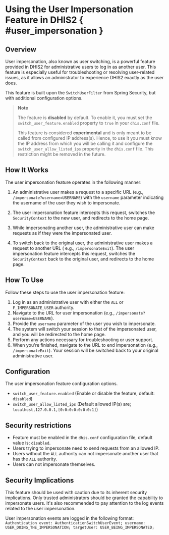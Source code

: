 # Using the User Impersonation Feature in DHIS2 { #user_impersonation }

## Overview

User impersonation, also known as user switching, is a powerful feature provided in DHIS2 for administrative users to
log in as another user. This feature is especially useful for troubleshooting or resolving user-related issues, as it
allows an administrator to experience DHIS2 exactly as the user does.

This feature is built upon the `SwitchUserFilter` from Spring Security, but with additional configuration options.

> **Note**
>
> The feature is **disabled** by default. To enable it, you must set the `switch_user_feature.enabled` property
> to `true` in
> your `dhis.conf` file.
>
> This feature is considered **experimental** and is only meant to be called from configured IP address(s). Hence, to
> use it
> you must know the IP address from which you will be calling it and configure the `switch_user_allow_listed_ips`
> property
> in the `dhis.conf` file. This restriction might be removed in the future.

## How It Works

The user impersonation feature operates in the following manner:

1. An administrative user makes a request to a specific URL (e.g., `/impersonate?username=USERNAME`) with the `username`
   parameter
   indicating the username of the user they wish to impersonate.

2. The user impersonation feature intercepts this request, switches the `SecurityContext` to the new user, and redirects
   to the home page.

3. While impersonating another user, the administrative user can make requests as if they were the impersonated user.

4. To switch back to the original user, the administrative user makes a request to another URL (
   e.g., `/impersonateExit`). The user impersonation feature intercepts this request, switches the `SecurityContext`
   back to the original user, and redirects to the home page.

## How To Use

Follow these steps to use the user impersonation feature:

1. Log in as an administrative user with either the `ALL` or `F_IMPERSONATE_USER` authority.
2. Navigate to the URL for user impersonation (e.g., `/impersonate?username=USERNAME`).
3. Provide the `username` parameter of the user you wish to impersonate.
4. The system will switch your session to that of the impersonated user, and you will be redirected to the home page.
5. Perform any actions necessary for troubleshooting or user support.
6. When you're finished, navigate to the URL to end impersonation (e.g., `/impersonateExit`). Your session will be
   switched back to your original administrative user.

## Configuration

The user impersonation feature configuration options.

* `switch_user_feature.enabled` (Enable or disable the feature, default: `disabled`)
* `switch_user_allow_listed_ips` (Default allowed IP(s) are; `localhost,127.0.0.1,[0:0:0:0:0:0:0:1]`)

## Security restrictions
* Feature must be enabled in the `dhis.conf` configuration file, default value is; `disabled`.
* Users trying to impersonate need to send requests from an allowed IP.
* Users without the `ALL` authority can not impersonate another user that has the `ALL` authority.
* Users can not impersonate themselves.
## Security Implications

This feature should be used with caution due to its inherent security implications. Only trusted administrators should
be granted the capability to impersonate users. It's also recommended to pay attention to the log events related to the
user impersonation.

User impersonation events are logged in the following
format: `Authentication event: AuthenticationSwitchUserEvent; username: USER_DOING_THE_IMPERSONATION; targetUser: USER_BEING_IMPERSONATED;`
